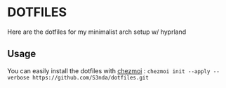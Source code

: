 # DOTFILES

Here are the dotfiles for my minimalist arch setup w/ hyprland

## Usage
You can easily install the dotfiles with [chezmoi](https://www.chezmoi.io/) :
`chezmoi init --apply --verbose https://github.com/S3nda/dotfiles.git`
